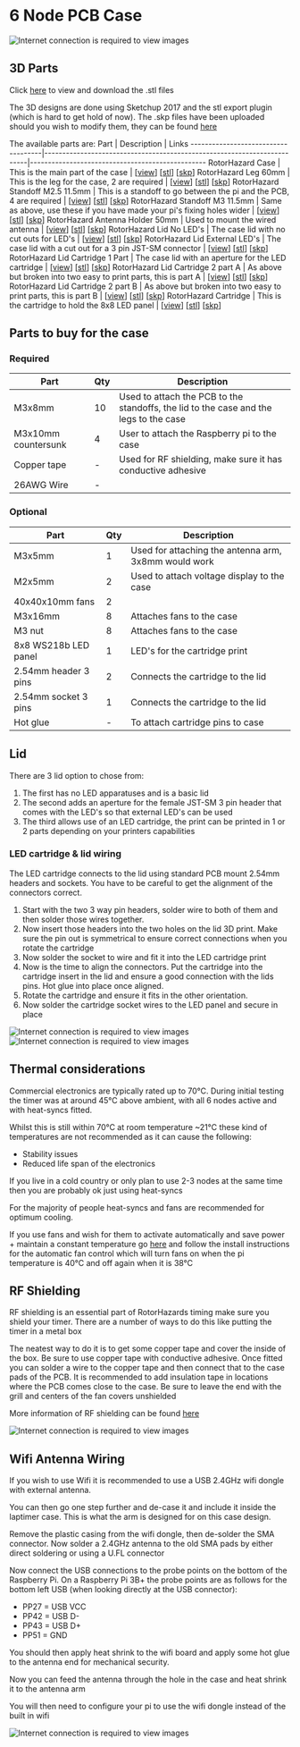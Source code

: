 # 6 Node PCB Case
![Internet connection is required to view images](https://raw.githubusercontent.com/RotorHazard/rhfiles/main/6_Node_BPill/case/img/RH_Case_Fold_Up.jpg)

## 3D Parts
Click [here](https://github.com/RotorHazard/rhfiles/tree/main/6_Node_BPill/case/stl) to view and download the .stl files

The 3D designs are done using Sketchup 2017 and the stl export plugin (which is hard to get hold of now). The .skp files have been uploaded should you wish to modify them, they can be found [here](https://github.com/RotorHazard/rhfiles/tree/main/6_Node_BPill/case/skp)

The available parts are:
Part                                | Description                                                             | Links
------------------------------------|-------------------------------------------------------------------------|-------------------------------------------------
RotorHazard Case                    | This is the main part of the case                                       | [[view](https://github.com/RotorHazard/rhfiles/blob/main/6_Node_BPill/case/stl/RotorHazard_Case.stl)] [[stl](https://github.com/RotorHazard/rhfiles/raw/main/6_Node_BPill/case/stl/RotorHazard_Case.stl)] [[skp](https://github.com/RotorHazard/rhfiles/raw/main/6_Node_BPill/case/skp/RotorHazard_Case.skp)]
RotorHazard Leg 60mm                | This is the leg for the case, 2 are required                            | [[view](https://github.com/RotorHazard/rhfiles/blob/main/6_Node_BPill/case/stl/RotorHazard_Leg_60mm.stl)] [[stl](https://github.com/RotorHazard/rhfiles/raw/main/6_Node_BPill/case/stl/RotorHazard_Leg_60mm.stl)] [[skp](https://github.com/RotorHazard/rhfiles/raw/main/6_Node_BPill/case/skp/RotorHazard_Leg_60mm.skp)]
RotorHazard Standoff M2.5 11.5mm    | This is a standoff to go between the pi and the PCB, 4 are required     | [[view](https://github.com/RotorHazard/rhfiles/blob/main/6_Node_BPill/case/stl/RotorHazard_Standoff_M2.5_11.5mm.stl)] [[stl](https://github.com/RotorHazard/rhfiles/raw/main/6_Node_BPill/case/stl/RotorHazard_Standoff_M2.5_11.5mm.stl)] [[skp](https://github.com/RotorHazard/rhfiles/raw/main/6_Node_BPill/case/skp/RotorHazard_Standoff_M2.5_11.5mm.skp)]
RotorHazard Standoff M3 11.5mm      | Same as above, use these if you have made your pi's fixing holes wider  | [[view](https://github.com/RotorHazard/rhfiles/blob/main/6_Node_BPill/case/stl/RotorHazard_Standoff_M3_11.5mm.stl)] [[stl](https://github.com/RotorHazard/rhfiles/raw/main/6_Node_BPill/case/stl/RotorHazard_Standoff_M3_11.5mm.stl)] [[skp](https://github.com/RotorHazard/rhfiles/raw/main/6_Node_BPill/case/skp/RotorHazard_Standoff_M3_11.5mm.skp)]
RotorHazard Antenna Holder 50mm     | Used to mount the wired antenna                                         | [[view](https://github.com/RotorHazard/rhfiles/blob/main/6_Node_BPill/case/stl/RotorHazard_Antenna_Holder_50mm.stl)] [[stl](https://github.com/RotorHazard/rhfiles/raw/main/6_Node_BPill/case/stl/RotorHazard_Antenna_Holder_50mm.stl)] [[skp](https://github.com/RotorHazard/rhfiles/raw/main/6_Node_BPill/case/skp/RotorHazard_Antenna_Holder_50mm.skp)]
RotorHazard Lid No LED's            | The case lid with no cut outs for LED's                                 | [[view](https://github.com/RotorHazard/rhfiles/blob/main/6_Node_BPill/case/stl/RotorHazard_Lid_No_LEDs.stl)] [[stl](https://github.com/RotorHazard/rhfiles/raw/main/6_Node_BPill/case/stl/RotorHazard_Lid_No_LEDs.stl)] [[skp](https://github.com/RotorHazard/rhfiles/raw/main/6_Node_BPill/case/skp/RotorHazard_Lid_No_LEDs.skp)]
RotorHazard Lid External LED's      | The case lid with a cut out for a 3 pin JST-SM connector                | [[view](https://github.com/RotorHazard/rhfiles/blob/main/6_Node_BPill/case/stl/RotorHazard_Lid_External_LEDs.stl)] [[stl](https://github.com/RotorHazard/rhfiles/raw/main/6_Node_BPill/case/stl/RotorHazard_Lid_External_LEDs.stl)] [[skp](https://github.com/RotorHazard/rhfiles/raw/main/6_Node_BPill/case/skp/RotorHazard_Lid_External_LEDs.skp)]
RotorHazard Lid Cartridge 1 Part    | The case lid with an aperture for the LED cartridge                     | [[view](https://github.com/RotorHazard/rhfiles/blob/main/6_Node_BPill/case/stl/RotorHazard_Lid_Cartridge_1part.stl)] [[stl](https://github.com/RotorHazard/rhfiles/raw/main/6_Node_BPill/case/stl/RotorHazard_Lid_Cartridge_1part.stl)] [[skp](https://github.com/RotorHazard/rhfiles/raw/main/6_Node_BPill/case/skp/RotorHazard_Lid_Cartridge_1part.skp)]
RotorHazard Lid Cartridge 2 part A  | As above but broken into two easy to print parts, this is part A        | [[view](https://github.com/RotorHazard/rhfiles/blob/main/6_Node_BPill/case/stl/RotorHazard_Lid_Cartridge_2part_A.stl)] [[stl](https://github.com/RotorHazard/rhfiles/raw/main/6_Node_BPill/case/stl/RotorHazard_Lid_Cartridge_2part_A.stl)] [[skp](https://github.com/RotorHazard/rhfiles/raw/main/6_Node_BPill/case/skp/RotorHazard_Lid_Cartridge_2part_A.skp)]
RotorHazard Lid Cartridge 2 part B  | As above but broken into two easy to print parts, this is part B        | [[view](https://github.com/RotorHazard/rhfiles/blob/main/6_Node_BPill/case/stl/RotorHazard_Lid_Cartridge_2part_B.stl)] [[stl](https://github.com/RotorHazard/rhfiles/raw/main/6_Node_BPill/case/stl/RotorHazard_Lid_Cartridge_2part_B.stl)] [[skp](https://github.com/RotorHazard/rhfiles/raw/main/6_Node_BPill/case/skp/RotorHazard_Lid_Cartridge_2part_B.skp)]
RotorHazard Cartridge               | This is the cartridge to hold the 8x8 LED panel                         | [[view](https://github.com/RotorHazard/rhfiles/blob/main/6_Node_BPill/case/stl/RotorHazard_LED_Cartridge.stl)] [[stl](https://github.com/RotorHazard/rhfiles/raw/main/6_Node_BPill/case/stl/RotorHazard_LED_Cartridge.stl)] [[skp](https://github.com/RotorHazard/rhfiles/raw/main/6_Node_BPill/case/skp/RotorHazard_LED_Cartridge.skp)]

## Parts to buy for the case
### Required
Part                | Qty   | Description
--------------------|-------|---------------
M3x8mm              | 10    | Used to attach the PCB to the standoffs, the lid to the case and the legs to the case
M3x10mm countersunk | 4     | User to attach the Raspberry pi to the case
Copper tape         | -     | Used for RF shielding, make sure it has conductive adhesive
26AWG Wire          | -     | 

### Optional
Part                    | Qty   | Description
------------------------|-------|---------------
M3x5mm                  | 1     | Used for attaching the antenna arm, 3x8mm would work
M2x5mm                  | 2     | Used to attach voltage display to the case
40x40x10mm fans         | 2     | 
M3x16mm                 | 8     | Attaches fans to the case
M3 nut                  | 8     | Attaches fans to the case
8x8 WS218b LED panel    | 1     | LED's for the cartridge print
2.54mm header 3 pins    | 2     | Connects the cartridge to the lid
2.54mm socket 3 pins    | 1     | Connects the cartridge to the lid
Hot glue                | -     | To attach cartridge pins to case

## Lid
There are 3 lid option to chose from:
1. The first has no LED apparatuses and is a basic lid
2. The second adds an aperture for the female JST-SM 3 pin header that comes with the LED's so that external LED's can be used
3. The third allows use of an LED cartridge, the print can be printed in 1 or 2 parts depending on your printers capabilities

### LED cartridge & lid wiring
The LED cartridge connects to the lid using standard PCB mount 2.54mm headers and sockets. You have to be careful to get the alignment of the connectors correct.

1. Start with the two 3 way pin headers, solder wire to both of them and then solder those wires together.
2. Now insert those headers into the two holes on the lid 3D print. Make sure the pin out is symmetrical to ensure correct connections when you rotate the cartridge
3. Now solder the socket to wire and fit it into the LED cartridge print
4. Now is the time to align the connectors. Put the cartridge into the cartridge insert in the lid and ensure a good connection with the lids pins. Hot glue into place once aligned.
5. Rotate the cartridge and ensure it fits in the other orientation.
6. Now solder the cartridge socket wires to the LED panel and secure in place

![Internet connection is required to view images](https://raw.githubusercontent.com/RotorHazard/rhfiles/main/6_Node_BPill/case/img/RH_Lid_Wiring.jpg)
![Internet connection is required to view images](https://raw.githubusercontent.com/RotorHazard/rhfiles/main/6_Node_BPill/case/img/RH_LED_Cartridge.jpg)

## Thermal considerations
Commercial electronics are typically rated up to 70&deg;C. During initial testing the timer was at around 45&deg;C above ambient, with all 6 nodes active and with heat-syncs fitted.

Whilst this is still within 70&deg;C at room temperature ~21&deg;C these kind of temperatures are not recommended as it can cause the following:
* Stability issues
* Reduced life span of the electronics

If you live in a cold country or only plan to use 2-3 nodes at the same time then you are probably ok just using heat-syncs

For the majority of people heat-syncs and fans are recommended for optimum cooling.

If you use fans and wish for them to activate automatically and save power + maintain a constant temperature go [here](https://github.com/Aaronsss/Raspberry-Pi-Fan-Control) and follow the install instructions for the automatic fan control which will turn fans on when the pi temperature is 40&deg;C and off again when it is 38&deg;C

## RF Shielding
RF shielding is an essential part of RotorHazards timing make sure you shield your timer. There are a number of ways to do this like putting the timer in a metal box

The neatest way to do it is to get some copper tape and cover the inside of the box. Be sure to use copper tape with conductive adhesive. Once fitted you can solder a wire to the copper tape and then connect that to the case pads of the PCB. It is recommended to add insulation tape in locations where the PCB comes close to the case. Be sure to leave the end with the grill and centers of the fan covers unshielded

More information of RF shielding can be found [here](/doc/Shielding%20and%20Course%20Position.md)

![Internet connection is required to view images](https://raw.githubusercontent.com/RotorHazard/rhfiles/main/6_Node_BPill/case/img/RH_Case_Screen.jpg)

## Wifi Antenna Wiring
If you wish to use Wifi it is recommended to use a USB 2.4GHz wifi dongle with external antenna. 

You can then go one step further and de-case it and include it inside the laptimer case. This is what the arm is designed for on this case design.

Remove the plastic casing from the wifi dongle, then de-solder the SMA connector. Now solder a 2.4GHz antenna to the old SMA pads by either direct soldering or using a U.FL connector

Now connect the USB connections to the probe points on the bottom of the Raspberry Pi. On a Raspberry Pi 3B+ the probe points are as follows for the bottom left USB (when looking directly at the USB connector):
* PP27 = USB VCC
* PP42 = USB D-
* PP43 = USB D+
* PP51 = GND

You should then apply heat shrink to the wifi board and apply some hot glue to the antenna end for mechanical security.

Now you can feed the antenna through the hole in the case and heat shrink it to the antenna arm

You will then need to configure your pi to use the wifi dongle instead of the built in wifi

![Internet connection is required to view images](https://raw.githubusercontent.com/RotorHazard/rhfiles/main/6_Node_BPill/case/img/Wifi_Module.jpg)
